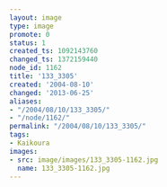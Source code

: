 ```yaml
---
layout: image
type: image
promote: 0
status: 1
created_ts: 1092143760
changed_ts: 1372159440
node_id: 1162
title: '133_3305'
created: '2004-08-10'
changed: '2013-06-25'
aliases:
- "/2004/08/10/133_3305/"
- "/node/1162/"
permalink: "/2004/08/10/133_3305/"
tags:
- Kaikoura
images:
- src: image/images/133_3305-1162.jpg
  name: 133_3305-1162.jpg
---
```


